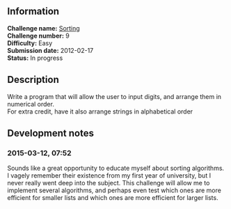 ## Information

**Challenge name:** [Sorting](http://www.reddit.com/r/dailyprogrammer/comments/pu1rf/2172012_challenge_9_easy/)  
**Challenge number:** 9  
**Difficulty:** Easy  
**Submission date:** 2012-02-17  
**Status:** In progress

## Description

Write a program that will allow the user to input digits, and arrange them in numerical order.  
For extra credit, have it also arrange strings in alphabetical order

## Development notes

### 2015-03-12, 07:52

Sounds like a great opportunity to educate myself about sorting algorithms. I vagely remember their
existence from my first year of university, but I never really went deep into the subject. This
challenge will allow me to implement several algorithms, and perhaps even test which ones are
more efficient for smaller lists and which ones are more efficient for larger lists.
